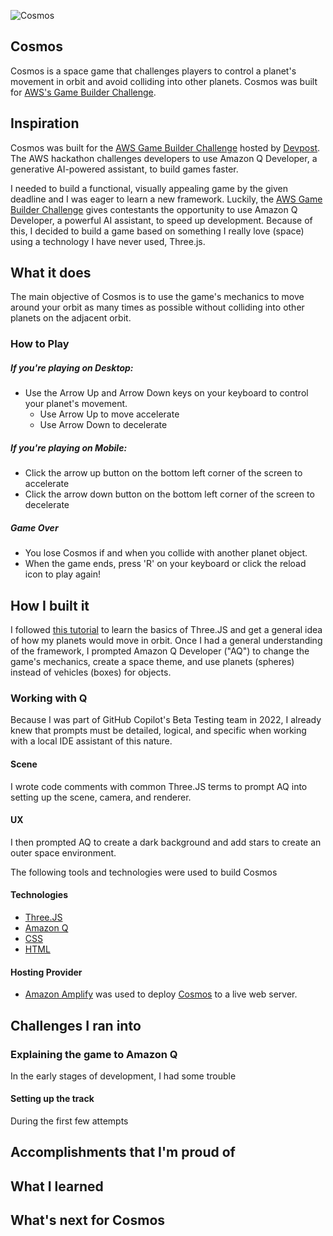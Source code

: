 ![Cosmos](https://i.im.ge/2025/01/12/z4hLTm.Your-paragraph-text.png)

## Cosmos

Cosmos is a space game that challenges players to control a planet's movement in orbit and avoid colliding into other planets. Cosmos was built for [AWS's Game Builder Challenge](https://awsdevchallenge.devpost.com/?ref_feature=challenge&ref_medium=your-open-hackathons&ref_content=Submissions+open).

## Inspiration

Cosmos was built for the [AWS Game Builder Challenge](https://awsdevchallenge.devpost.com/?ref_feature=challenge&ref_medium=your-open-hackathons&ref_content=Submissions+open) hosted by [Devpost](https://awsdevchallenge.devpost.com/?ref_feature=challenge&ref_medium=your-open-hackathons&ref_content=Submissions+open). The AWS hackathon challenges developers to  use Amazon Q Developer, a generative AI-powered assistant, to build games faster. 

I needed to build a functional, visually appealing game by the given deadline and I was eager to learn a new framework. Luckily, the [AWS Game Builder Challenge](https://awsdevchallenge.devpost.com/?ref_feature=challenge&ref_medium=your-open-hackathons&ref_content=Submissions+open) gives contestants the opportunity to use Amazon Q Developer, a powerful AI assistant, to speed up development. Because of this, I decided to build a game based on something I really love (space) using a technology I have never used, Three.js. 

## What it does

The main objective of Cosmos is to use the game's mechanics to move around your orbit as many times as possible without colliding into other planets on the adjacent orbit.

### How to Play
##### **If you're playing on Desktop:**
- Use the Arrow Up and Arrow Down keys on your keyboard to control your planet's movement. 
  - Use Arrow Up to move accelerate 
  - Use Arrow Down to decelerate
  
##### **If you're playing on Mobile:**
- Click the arrow up button on the bottom left corner of the screen to accelerate
- Click the arrow down button on the bottom left corner of the screen to decelerate

##### Game Over
- You lose Cosmos if and when you collide with another planet object.
- When the game ends, press 'R' on your keyboard or click the reload icon to play again!

## How I built it

I followed [this tutorial](https://www.youtube.com/watch?v=JhgBwJn1bQw) to learn the basics of Three.JS and get a general idea of how my planets would move in orbit. Once I had a general understanding of the framework, I prompted Amazon Q Developer ("AQ") to change the game's mechanics, create a space theme, and use planets (spheres) instead of vehicles (boxes) for objects.

### Working with Q

Because I was part of GitHub Copilot's Beta Testing team in 2022, I already knew that prompts must be detailed, logical, and specific when working with a local IDE assistant of this nature.

#### Scene

I wrote code comments with common Three.JS terms to prompt AQ into setting up the scene, camera, and renderer. 

#### UX 

I then prompted AQ to create a dark background and add stars to create an outer space environment.

  
The following tools and technologies were used to build Cosmos

#### Technologies

- [Three.JS]()
- [Amazon Q]()
- [CSS]()
- [HTML]()

#### Hosting Provider
- [Amazon Amplify](https://aws.amazon.com/amplify) was used to deploy [Cosmos](https://main.d508w1gr1qq2g.amplifyapp.com/) to a live web server. 

## Challenges I ran into

### Explaining the game to Amazon Q

In the early stages of development, I had some trouble 

#### Setting up the track

During the first few attempts  

## Accomplishments that I'm proud of

## What I learned

## What's next for Cosmos

